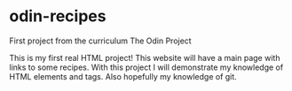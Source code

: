 # odin-recipes
First project from the curriculum The Odin Project 

This is my first real HTML project!
This website will have a main page with links to some recipes.
With this project I will demonstrate my knowledge of HTML elements and tags.
Also hopefully my knowledge of git.